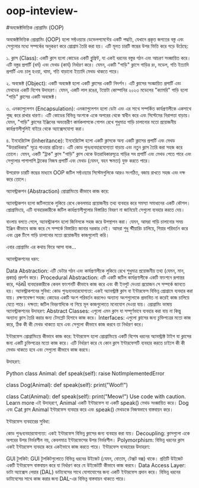 # oop-inteview-

#অবজেক্টভিত্তিক প্রোগ্রামিং (OOP)

অবজেক্টভিত্তিক প্রোগ্রামিং (OOP) হলো সফ্টওয়্যার ডেভেলপমেন্টের একটি পদ্ধতি, যেখানে প্রকৃত জগতের বস্তু এবং সেগুলোর মধ্যে সম্পর্কের অনুকরণ করে প্রোগ্রাম তৈরি করা হয়। এটি মূলত চারটি স্তম্ভের উপর ভিত্তি করে গড়ে উঠেছে:

১. ক্লাস (Class): একটি ক্লাস হলো কোডের একটি ব্লুপ্রিন্ট, যা একই ধরনের বস্তুর গঠন এবং আচরণ সংজ্ঞায়িত করে। এটি বস্তুর প্রপার্টি (ধর্ম) এবং মেথড (কার্য) নির্ধারণ করে। যেমন, একটি "গাড়ি" ক্লাসে গাড়ির রং, মডেল, গতি ইত্যাদি প্রপার্টি এবং চালু হওয়া, থামা, গতি বাড়ানো ইত্যাদি মেথড থাকতে পারে।

২. অবজেক্ট (Object): একটি অবজেক্ট হলো একটি ক্লাসের একটি নিদর্শন। এটি ক্লাসের সংজ্ঞায়িত প্রপার্টি এবং মেথডের একটি বিশেষ উদাহরণ। যেমন, একটি লাল রঙের, টয়োটা কোম্পানির ২০২৩ মডেলের "ক্যামরি" গাড়ি হলো "গাড়ি" ক্লাসের একটি অবজেক্ট।

৩. এনক্যাপুলেশন (Encapsulation): এনক্যাপুলেশন হলো ডেটা এবং এর সাথে সম্পর্কিত কার্যপ্রণালীকে একসাথে গুচ্ছ করে রাখার ধারণা। এটি কোডের বিভিন্ন অংশকে একে অপরের থেকে স্বাধীন করে এবং সিস্টেমের নিরাপত্তা বাড়ায়। যেমন, "গাড়ি" ক্লাসের ইঞ্জিনের অভ্যন্তরীণ কার্যকলাপকে গোপন রেখে শুধুমাত্র গাড়ি চালানোর মতো প্রয়োজনীয় কার্যপ্রণালীগুলিই বাইরে থেকে অ্যাক্সেসযোগ্য করা।

৪. ইনহেরিটেন্স (Inheritance): ইনহেরিটেন্স হলো একটি ক্লাসকে অন্য একটি ক্লাসের প্রপার্টি এবং মেথড "উত্তরাধিকার" সূত্রে পাওয়ার প্রক্রিয়া। এটি কোড পুনঃব্যবহারযোগ্যতা বাড়ায় এবং নতুন ক্লাস তৈরি করা সহজ করে তোলে। যেমন, একটি "ট্রাক" ক্লাস "গাড়ি" ক্লাস থেকে উত্তরাধিকারসূত্রে গাড়ির সব প্রপার্টি এবং মেথড পেতে পারে এবং সেগুলোর পাশাপাশি ট্রাকের নিজস্ব প্রপার্টি এবং মেথড (যেমন, বহন ক্ষমতা) যুক্ত করতে পারে।

উপরোক্ত চারটি স্তম্ভের মাধ্যমে OOP জটিল সফ্টওয়্যার সিস্টেমগুলিকে আরও সংগঠিত, বজায় রাখতে সহজ এবং দক্ষ করে তোলে।


অ্যাবস্ট্রাকশন (Abstraction) প্রোগ্রামিংয়ে কীভাবে কাজ করে:

অ্যাবস্ট্রাকশন হলো জটিলতাকে লুকিয়ে রেখে কেবলমাত্র প্রয়োজনীয় তথ্য ব্যবহার করে সমস্যা সমাধানের একটি কৌশল। প্রোগ্রামিংয়ে, এটি ব্যবহারকারীকে জটিল কার্যপ্রণালীগুলোর বিস্তারিত বিবরণ না জানিয়েই সেগুলো ব্যবহার করতে দেয়।

বাংলায় বলতে গেলে, অ্যাবস্ট্রাকশন হলো জিনিসকে সহজ করে উপস্থাপন করা। যেমন, আমরা গাড়ি চালানোর সময় ইঞ্জিন কীভাবে কাজ করে সে সম্পর্কে বিস্তারিত জানার দরকার নেই। আমরা শুধু স্টীয়ারিং চালিয়ে, গিয়ার পরিবর্তন করে এবং ব্রেক টিপে গাড়ি চালানোর মতো প্রয়োজনীয় কাজগুলোই করি।

এবার প্রোগ্রামিং এর কথায় ফিরে আসা যাক...

অ্যাবস্ট্রাকশনের ধরন:

Data Abstraction: এটি ডেটার গঠন এবং কার্যপ্রণালীকে লুকিয়ে রেখে শুধুমাত্র প্রয়োজনীয় তথ্য (যেমন, মান, প্রকার) প্রদর্শন করে।
Procedural Abstraction: এটি একটি জটিল কার্যপ্রণালীকে একটি ফাংশনে রূপান্তর করে, જેથી ব্যবহারকারীকে কেবল ফাংশনটি কীভাবে কাজ করে এবং কী ইনপুট দেওয়া প্রয়োজন সে সম্পর্কে জানতে হয়।
অ্যাবস্ট্রাকশনের সুবিধা:
কোড পুনঃব্যবহারযোগ্যতা: একই অ্যাবস্ট্রাক্ট ক্লাস বা ইন্টারফেস বিভিন্ন প্রোগ্রামে ব্যবহার করা যায়।
রক্ষণাবেক্ষণ সহজ: কোডের একটি অংশ পরিবর্তন করলেও অন্যান্য অংশগুলোকে প্রভাবিত না করেই কাজ চালিয়ে যেতে পারে।
দক্ষতা: জটিল বিবরণাদিকে না গিয়ে মূল কাজগুলোতে মনোযোগ দেওয়া যায়।
প্রোগ্রামিং ভাষায় অ্যাবস্ট্রাকশনের উদাহরণ:
Abstract Classes: এগুলো এমন ক্লাস যা সম্পূর্ণভাবে ব্যবহার করা যায় না কিন্তু অন্যান্য ক্লাস তৈরি করার জন্য টেমপ্লেট হিসাবে কাজ করে।
Interfaces: এগুলো ক্লাসের জন্য চুক্তিপত্রের মতো কাজ করে, ঠিক কী কী মেথড থাকতে হবে এবং সেগুলো কীভাবে কাজ করবে তা নির্ধারণ করে।





ইন্টারফেস প্রোগ্রামিংয়ে কীভাবে কাজ করে:
ইন্টারফেস হলো প্রোগ্রামিংয়ে একটি বিশেষ ধরনের অ্যাবস্ট্রাক্ট টাইপ যা ক্লাসের জন্য একটি চুক্তিপত্রের মতো কাজ করে। এটি নির্ধারণ করে যে কোন ক্লাস ইন্টারফেসটি ব্যবহার করতে চাইলে কী কী মেথড থাকতে হবে এবং সেগুলো কীভাবে কাজ করবে।

উদাহরণ:

Python
class Animal:
    def speak(self):
        raise NotImplementedError

class Dog(Animal):
    def speak(self):
        print("Woof!")

class Cat(Animal):
    def speak(self):
        print("Meow!")
Use code with caution. Learn more
এই উদাহরণে, Animal একটি ইন্টারফেস যা একটি speak() মেথড সংজ্ঞায়িত করে। Dog এবং Cat ক্লাস Animal ইন্টারফেস ব্যবহার করে এবং speak() মেথডকে নিজস্বভাবে বাস্তবায়ন করে।

ইন্টারফেস ব্যবহারের সুবিধা:

কোড পুনঃব্যবহারযোগ্যতা: একই ইন্টারফেস বিভিন্ন ক্লাসের জন্য ব্যবহার করা যায়।
Decoupling: ক্লাসগুলো একে অপরের উপর নির্ভরশীল নয়, কেবলমাত্র ইন্টারফেসের উপর নির্ভরশীল।
Polymorphism: বিভিন্ন ধরনের ক্লাস একই ইন্টারফেস ব্যবহার করে একইভাবে কাজ করতে পারে।
ইন্টারফেস ব্যবহারের উদাহরণ:

GUI টুলকিট: GUI টুলকিটগুলোতে বিভিন্ন ধরনের উইজেট (যেমন, বোতাম, টেক্সট বক্স) থাকে। প্রতিটি উইজেট একটি ইন্টারফেস বাস্তবায়ন করে যা নির্ধারণ করে যে উইজেটটি কীভাবে কাজ করবে।
Data Access Layer: ডাটা অ্যাক্সেস লেয়ার (DAL) ডাটাবেসের সাথে যোগাযোগের জন্য একটি ইন্টারফেস প্রদান করে। বিভিন্ন ধরনের ডাটাবেসের সাথে কাজ করার জন্য DAL-এর বিভিন্ন বাস্তবায়ন থাকতে পারে।
